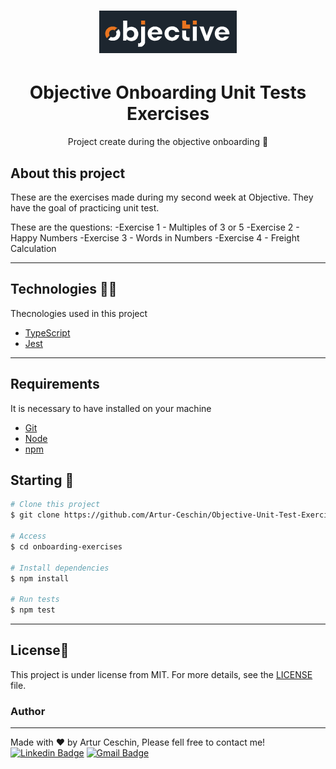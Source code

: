 <h1 align="center">
  <img alt="Logo" src="./assets/objective-logo.png" alt="Objective">
</h1>

<h1 align="center">
    Objective Onboarding Unit Tests Exercises
</h1>
<p align="center">Project create during the objective onboarding 🚀</p>

## About this project

These are the exercises made during my second week at Objective. They have the goal of practicing unit test.

These are the questions:
  -Exercise 1 - Multiples of 3 or 5
  -Exercise 2 - Happy Numbers
  -Exercise 3 - Words in Numbers
  -Exercise 4 - Freight Calculation

---

## Technologies 👩‍💻

Thecnologies used in this project

- [TypeScript](https://www.typescriptlang.org/)
- [Jest](https://jestjs.io/)

---

## Requirements

It is necessary to have installed on your machine

- [Git](https://git-scm.com/)
- [Node](https://nodejs.org/en/)
- [npm](https://www.npmjs.com/)


## Starting 🚀

```bash
# Clone this project
$ git clone https://github.com/Artur-Ceschin/Objective-Unit-Test-Exercises.git

# Access
$ cd onboarding-exercises

# Install dependencies
$ npm install

# Run tests
$ npm test

```

---

## License📃

This project is under license from MIT. For more details, see the [LICENSE](./LICENSE.md) file.

### Author

---

Made with ❤️ by Artur Ceschin, Please fell free to contact me!
<br/>
[![Linkedin Badge](https://img.shields.io/badge/-Artur-blue?style=flat-square&logo=Linkedin&logoColor=white&link=https://www.linkedin.com/in/artur-peres-ceschin-programador/)](https://www.linkedin.com/in/artur-peres-ceschin-programador/)
[![Gmail Badge](https://img.shields.io/badge/-artur.ceschin@.com-c14438?style=flat-square&logo=Gmail&logoColor=white&link=mailto:artur.ceschin@gmail.com)](mailto:artur.ceschin@gmail.com)
